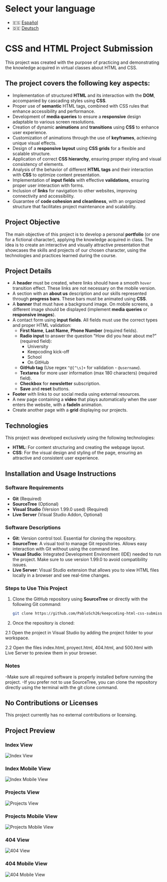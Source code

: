 # Select your language

- 🇪🇸 [Español](README.es.md)
- 🇩🇪 [Deutsch](README.de.md)

# CSS and HTML Project Submission

This project was created with the purpose of practicing and demonstrating the knowledge acquired in virtual classes about HTML and CSS.

## The project covers the following key aspects:

- Implementation of structured **HTML** and its interaction with the **DOM**, accompanied by cascading styles using **CSS**.
- Proper use of **semantic** HTML tags, combined with CSS rules that enhance accessibility and performance.
- Development of **media queries** to ensure a **responsive** design adaptable to various screen resolutions.
- Creation of dynamic **animations** and **transitions** using **CSS** to enhance user experience.
- Customization of animations through the use of **keyframes**, achieving unique visual effects.
- Design of a **responsive layout** using **CSS grids** for a flexible and scalable structure.
- Application of correct **CSS hierarchy**, ensuring proper styling and visual consistency of elements.
- Analysis of the behavior of different **HTML tags** and their interaction with **CSS** to optimize content presentation.
- Implementation of **input fields** with effective **validations**, ensuring proper user interaction with forms.
- Inclusion of **links** for navigation to other websites, improving connectivity and accessibility.
- Guarantee of **code cohesion and cleanliness**, with an organized structure that facilitates project maintenance and scalability.

## Project Objective

The main objective of this project is to develop a personal **portfolio** (or one for a fictional character), applying the knowledge acquired in class. The idea is to create an interactive and visually attractive presentation that showcases the skills and projects of our chosen character, using the technologies and practices learned during the course.

## Project Details

- A **header** must be created, where links should have a smooth `hover` transition effect. These links are not necessary on the mobile version.
- A section with an **about us** description and our skills represented through **progress bars**. These bars must be animated using **CSS**.
- A **banner** that must have a background image. On mobile screens, a different image should be displayed (implement **media queries** or **responsive images**).
- A contact form using **input fields**. All fields must use the correct types and proper HTML validation:
  - **First Name**, **Last Name**, **Phone Number** (required fields).
  - **Radio input** to answer the question "How did you hear about me?" (required field):
    - University
    - Keepcoding kick-off
    - School
    - On GitHub
  - **GitHub tag** (Use regex `^@[^\s]+` for validation - `@username`).
  - **Textarea** for more user information (max 180 characters) (required field).
  - **Checkbox** for **newsletter** subscription.
  - **Save** and **reset** buttons.
- **Footer** with links to our social media using external resources.
- A new page containing a **video** that plays automatically when the user enters the website, with a **fadeIn** animation.
- Create another page with a **grid** displaying our projects.

## Technologies

This project was developed exclusively using the following technologies:

- **HTML**: For content structuring and creating the webpage layout.
- **CSS**: For the visual design and styling of the page, ensuring an attractive and consistent user experience.

## Installation and Usage Instructions

### Software Requirements

- **Git** (Required)
- **SourceTree** (Optional)
- **Visual Studio** (Version 1.99.0 used) (Required)
- **Live Server** (Visual Studio Addon, Optional)

### Software Descriptions

- **Git**: Version control tool. Essential for cloning the repository.
- **SourceTree**: A visual tool to manage Git repositories. Allows easy interaction with Git without using the command line.
- **Visual Studio**: Integrated Development Environment (IDE) needed to run the project. Make sure to use version 1.99.0 to avoid compatibility issues.
- **Live Server**: Visual Studio extension that allows you to view HTML files locally in a browser and see real-time changes.

### Steps to Use This Project

1. Clone the GitHub repository using **SourceTree** or directly with the following Git command:

   ```bash
   git clone https://github.com/PabloSch26/keepcoding-html-css-submission-2.git

2. Once the repository is cloned:

2.1 Open the project in Visual Studio by adding the project folder to your workspace.

2.2 Open the files index.html, proyect.html, 404.html, and 500.html with Live Server to preview them in your browser.

### Notes

-Make sure all required software is properly installed before running the project.
-If you prefer not to use SourceTree, you can clone the repository directly using the terminal with the git clone command.

## No Contributions or Licenses

This project currently has no external contributions or licensing.

## Project Preview

### Index View
![Index View](etc/preview_images/index.png)
### Index Mobile View
![Index Mobile View](etc/preview_images/index_mobile.png)
### Projects View
![Projects View](etc/preview_images/projects.png)
### Projects Mobile View
![Projects Mobile View](etc/preview_images/projects_mobile.png)
### 404 View
![404 View](etc/preview_images/404.png)
### 404 Mobile View
![404 Mobile View](etc/preview_images/404_mobile.png)
